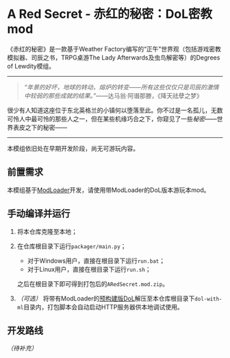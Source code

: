 # A Red Secret - 赤红的秘密：DoL密教mod

《赤红的秘密》是一款基于Weather Factory编写的“正午”世界观（包括游戏密教模拟器、司辰之书，TRPG桌游The Lady Afterwards及虫鸟解密等）的Degrees of Lewdity模组。

---

> *“年景的好坏，地球的转动，熔炉的转变——所有这些仅仅只是司辰的激情中较弱的那些成就的结果。”*——达马翁·阿谮那滕，《降天祛孽之梦》

很少有人知道这座位于东北英格兰的小镇何以堕落至此。你不过是一名孤儿，无数可怜人中最可怜的那些人之一，但在某些机缘巧合之下，你窥见了一些*秘密*——世界表皮之下的秘密——

---

本模组依旧处在早期开发阶段，尚无可游玩内容。

## 前置需求

本模组基于[ModLoader](https://github.com/Lyoko-Jeremie/sugarcube-2-ModLoader)开发，请使用带ModLoader的DoL版本游玩本mod。

## 手动编译并运行

1. 将本仓库克隆至本地；

2. 在仓库根目录下运行`packager/main.py`；
   - 对于Windows用户，直接在根目录下运行`run.bat`；
   - 对于Linux用户，直接在根目录下运行`run.sh`；

   之后在根目录下即可得到打包后的`ARedSecret.mod.zip`。

3. *（可选）* 将带有ModLoader的[预构建版DoL](https://github.com/Lyoko-Jeremie/DoLModLoaderBuild/releases)解压至本仓库根目录下`dol-with-ml`目录内，打包脚本会自动启动HTTP服务器供本地调试使用。

## 开发路线

*（待补充）*
